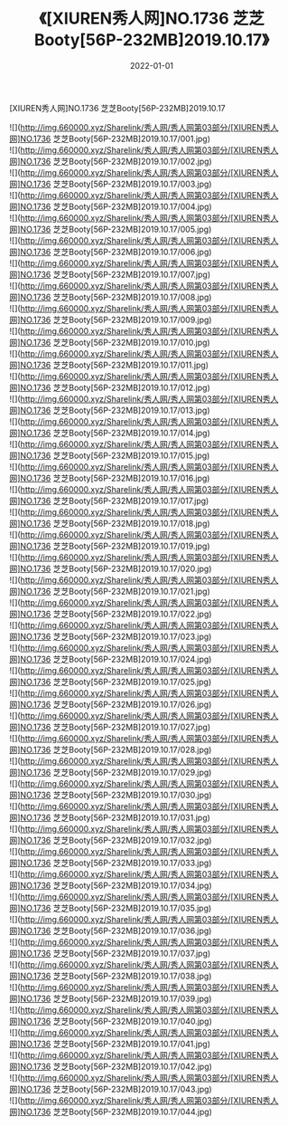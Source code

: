 ﻿---
layout: post
title:  《[XIUREN秀人网]NO.1736 芝芝Booty[56P-232MB]2019.10.17》
date:   2022-01-01
img: http://img.660000.xyz/Sharelink/秀人网/秀人网第03部分/[XIUREN秀人网]NO.1736 芝芝Booty[56P-232MB]2019.10.17/000.jpg
categories: [美女, 清纯, 唯美]
---

[XIUREN秀人网]NO.1736 芝芝Booty[56P-232MB]2019.10.17

 ![](http://img.660000.xyz/Sharelink/秀人网/秀人网第03部分/[XIUREN秀人网]NO.1736 芝芝Booty[56P-232MB]2019.10.17/001.jpg) <br>![](http://img.660000.xyz/Sharelink/秀人网/秀人网第03部分/[XIUREN秀人网]NO.1736 芝芝Booty[56P-232MB]2019.10.17/002.jpg) <br>![](http://img.660000.xyz/Sharelink/秀人网/秀人网第03部分/[XIUREN秀人网]NO.1736 芝芝Booty[56P-232MB]2019.10.17/003.jpg) <br>![](http://img.660000.xyz/Sharelink/秀人网/秀人网第03部分/[XIUREN秀人网]NO.1736 芝芝Booty[56P-232MB]2019.10.17/004.jpg) <br>![](http://img.660000.xyz/Sharelink/秀人网/秀人网第03部分/[XIUREN秀人网]NO.1736 芝芝Booty[56P-232MB]2019.10.17/005.jpg) <br>![](http://img.660000.xyz/Sharelink/秀人网/秀人网第03部分/[XIUREN秀人网]NO.1736 芝芝Booty[56P-232MB]2019.10.17/006.jpg) <br>![](http://img.660000.xyz/Sharelink/秀人网/秀人网第03部分/[XIUREN秀人网]NO.1736 芝芝Booty[56P-232MB]2019.10.17/007.jpg) <br>![](http://img.660000.xyz/Sharelink/秀人网/秀人网第03部分/[XIUREN秀人网]NO.1736 芝芝Booty[56P-232MB]2019.10.17/008.jpg) <br>![](http://img.660000.xyz/Sharelink/秀人网/秀人网第03部分/[XIUREN秀人网]NO.1736 芝芝Booty[56P-232MB]2019.10.17/009.jpg) <br>![](http://img.660000.xyz/Sharelink/秀人网/秀人网第03部分/[XIUREN秀人网]NO.1736 芝芝Booty[56P-232MB]2019.10.17/010.jpg) <br>![](http://img.660000.xyz/Sharelink/秀人网/秀人网第03部分/[XIUREN秀人网]NO.1736 芝芝Booty[56P-232MB]2019.10.17/011.jpg) <br>![](http://img.660000.xyz/Sharelink/秀人网/秀人网第03部分/[XIUREN秀人网]NO.1736 芝芝Booty[56P-232MB]2019.10.17/012.jpg) <br>![](http://img.660000.xyz/Sharelink/秀人网/秀人网第03部分/[XIUREN秀人网]NO.1736 芝芝Booty[56P-232MB]2019.10.17/013.jpg) <br>![](http://img.660000.xyz/Sharelink/秀人网/秀人网第03部分/[XIUREN秀人网]NO.1736 芝芝Booty[56P-232MB]2019.10.17/014.jpg) <br>![](http://img.660000.xyz/Sharelink/秀人网/秀人网第03部分/[XIUREN秀人网]NO.1736 芝芝Booty[56P-232MB]2019.10.17/015.jpg) <br>![](http://img.660000.xyz/Sharelink/秀人网/秀人网第03部分/[XIUREN秀人网]NO.1736 芝芝Booty[56P-232MB]2019.10.17/016.jpg) <br>![](http://img.660000.xyz/Sharelink/秀人网/秀人网第03部分/[XIUREN秀人网]NO.1736 芝芝Booty[56P-232MB]2019.10.17/017.jpg) <br>![](http://img.660000.xyz/Sharelink/秀人网/秀人网第03部分/[XIUREN秀人网]NO.1736 芝芝Booty[56P-232MB]2019.10.17/018.jpg) <br>![](http://img.660000.xyz/Sharelink/秀人网/秀人网第03部分/[XIUREN秀人网]NO.1736 芝芝Booty[56P-232MB]2019.10.17/019.jpg) <br>![](http://img.660000.xyz/Sharelink/秀人网/秀人网第03部分/[XIUREN秀人网]NO.1736 芝芝Booty[56P-232MB]2019.10.17/020.jpg) <br>![](http://img.660000.xyz/Sharelink/秀人网/秀人网第03部分/[XIUREN秀人网]NO.1736 芝芝Booty[56P-232MB]2019.10.17/021.jpg) <br>![](http://img.660000.xyz/Sharelink/秀人网/秀人网第03部分/[XIUREN秀人网]NO.1736 芝芝Booty[56P-232MB]2019.10.17/022.jpg) <br>![](http://img.660000.xyz/Sharelink/秀人网/秀人网第03部分/[XIUREN秀人网]NO.1736 芝芝Booty[56P-232MB]2019.10.17/023.jpg) <br>![](http://img.660000.xyz/Sharelink/秀人网/秀人网第03部分/[XIUREN秀人网]NO.1736 芝芝Booty[56P-232MB]2019.10.17/024.jpg) <br>![](http://img.660000.xyz/Sharelink/秀人网/秀人网第03部分/[XIUREN秀人网]NO.1736 芝芝Booty[56P-232MB]2019.10.17/025.jpg) <br>![](http://img.660000.xyz/Sharelink/秀人网/秀人网第03部分/[XIUREN秀人网]NO.1736 芝芝Booty[56P-232MB]2019.10.17/026.jpg) <br>![](http://img.660000.xyz/Sharelink/秀人网/秀人网第03部分/[XIUREN秀人网]NO.1736 芝芝Booty[56P-232MB]2019.10.17/027.jpg) <br>![](http://img.660000.xyz/Sharelink/秀人网/秀人网第03部分/[XIUREN秀人网]NO.1736 芝芝Booty[56P-232MB]2019.10.17/028.jpg) <br>![](http://img.660000.xyz/Sharelink/秀人网/秀人网第03部分/[XIUREN秀人网]NO.1736 芝芝Booty[56P-232MB]2019.10.17/029.jpg) <br>![](http://img.660000.xyz/Sharelink/秀人网/秀人网第03部分/[XIUREN秀人网]NO.1736 芝芝Booty[56P-232MB]2019.10.17/030.jpg) <br>![](http://img.660000.xyz/Sharelink/秀人网/秀人网第03部分/[XIUREN秀人网]NO.1736 芝芝Booty[56P-232MB]2019.10.17/031.jpg) <br>![](http://img.660000.xyz/Sharelink/秀人网/秀人网第03部分/[XIUREN秀人网]NO.1736 芝芝Booty[56P-232MB]2019.10.17/032.jpg) <br>![](http://img.660000.xyz/Sharelink/秀人网/秀人网第03部分/[XIUREN秀人网]NO.1736 芝芝Booty[56P-232MB]2019.10.17/033.jpg) <br>![](http://img.660000.xyz/Sharelink/秀人网/秀人网第03部分/[XIUREN秀人网]NO.1736 芝芝Booty[56P-232MB]2019.10.17/034.jpg) <br>![](http://img.660000.xyz/Sharelink/秀人网/秀人网第03部分/[XIUREN秀人网]NO.1736 芝芝Booty[56P-232MB]2019.10.17/035.jpg) <br>![](http://img.660000.xyz/Sharelink/秀人网/秀人网第03部分/[XIUREN秀人网]NO.1736 芝芝Booty[56P-232MB]2019.10.17/036.jpg) <br>![](http://img.660000.xyz/Sharelink/秀人网/秀人网第03部分/[XIUREN秀人网]NO.1736 芝芝Booty[56P-232MB]2019.10.17/037.jpg) <br>![](http://img.660000.xyz/Sharelink/秀人网/秀人网第03部分/[XIUREN秀人网]NO.1736 芝芝Booty[56P-232MB]2019.10.17/038.jpg) <br>![](http://img.660000.xyz/Sharelink/秀人网/秀人网第03部分/[XIUREN秀人网]NO.1736 芝芝Booty[56P-232MB]2019.10.17/039.jpg) <br>![](http://img.660000.xyz/Sharelink/秀人网/秀人网第03部分/[XIUREN秀人网]NO.1736 芝芝Booty[56P-232MB]2019.10.17/040.jpg) <br>![](http://img.660000.xyz/Sharelink/秀人网/秀人网第03部分/[XIUREN秀人网]NO.1736 芝芝Booty[56P-232MB]2019.10.17/041.jpg) <br>![](http://img.660000.xyz/Sharelink/秀人网/秀人网第03部分/[XIUREN秀人网]NO.1736 芝芝Booty[56P-232MB]2019.10.17/042.jpg) <br>![](http://img.660000.xyz/Sharelink/秀人网/秀人网第03部分/[XIUREN秀人网]NO.1736 芝芝Booty[56P-232MB]2019.10.17/043.jpg) <br>![](http://img.660000.xyz/Sharelink/秀人网/秀人网第03部分/[XIUREN秀人网]NO.1736 芝芝Booty[56P-232MB]2019.10.17/044.jpg) <br>